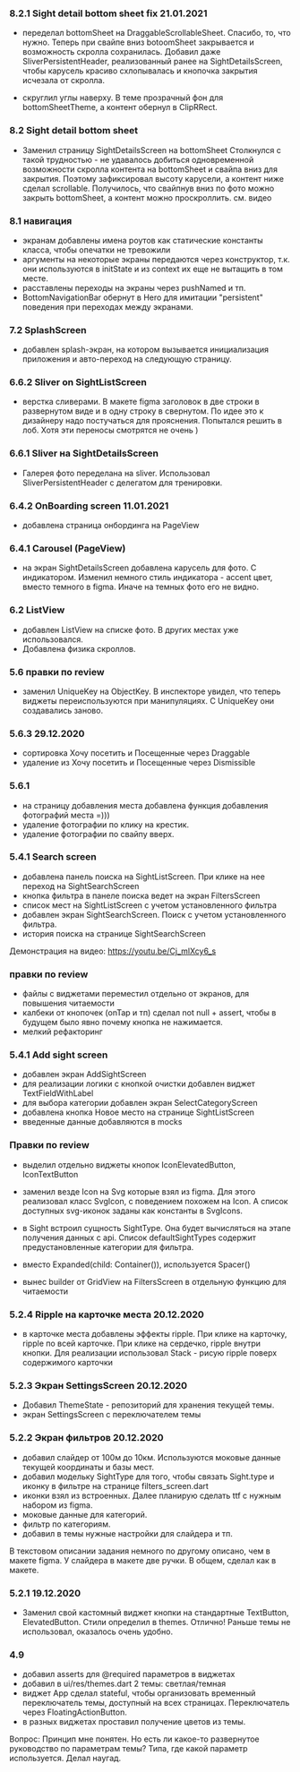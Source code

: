### 8.2.1 Sight detail bottom sheet fix 21.01.2021
- переделал bottomSheet на DraggableScrollableSheet.
Спасибо, то, что нужно. Теперь при свайпе вниз botoomSheet закрывается и возможность скролла сохранилась.
Добавил даже SliverPersistentHeader, реализованный ранее на SightDetailsScreen, чтобы карусель красиво схлопывалась и кнопочка закрытия исчезала от скролла.

- скруглил углы наверху. В теме прозрачный фон для bottomSheetTheme, а контент обернул в ClipRRect.

### 8.2 Sight detail bottom sheet
- Заменил страницу SightDetailsScreen на bottomSheet
Столкнулся с такой трудностью - не удавалось добиться одновременной возможности скролла контента на bottomSheet и свайпа вниз для закрытия.
Поэтому зафиксировал высоту карусели, а контент ниже сделал scrollable. Получилось, что свайпнув вниз по фото можно закрыть bottomSheet, а контент можно проскроллить.
см. видео

### 8.1 навигация
- экранам добавлены имена роутов как статические константы класса, чтобы опечатки не тревожили
- аргументы на некоторые экраны передаются через конструктор, т.к. они используются в initState и из context их еще не вытащить в том месте.
- расставлены переходы на экраны через pushNamed и тп.
- BottomNavigationBar обернут в Hero для имитации "persistent" поведения при переходах между экранами.

### 7.2 SplashScreen
- добавлен splash-экран, на котором вызывается инициализация приложения и авто-переход
на следующую страницу.

### 6.6.2 Sliver on SightListScreen
- верстка сливерами.
В макете figma заголовок в две строки в развернутом виде и в одну строку в свернутом.
По идее это к дизайнеру надо постучаться для прояснения.
Попытался решить в лоб. Хотя эти переносы смотрятся не очень )

### 6.6.1 Sliver на SightDetailsScreen
- Галерея фото переделана на sliver. Использовал SliverPersistentHeader с делегатом для тренировки.

### 6.4.2  OnBoarding screen  11.01.2021
- добавлена страница онбординга на PageView

### 6.4.1 Carousel (PageView)
- на экран SightDetailsScreen добавлена карусель для фото. С индикатором.
Изменил немного стиль индикатора - accent цвет, вместо темного в figma. Иначе на темных фото его не видно.


### 6.2 ListView
- добавлен ListView на списке фото. В других местах уже использовался.
- Добавлена физика скроллов.

### 5.6 правки по review
- заменил UniqueKey на ObjectKey.
В инспекторе увидел, что теперь виджеты переиспользуются при манипуляциях.
С UniqueKey они создавались заново.

### 5.6.3 29.12.2020
- сортировка Хочу посетить и Посещенные через Draggable
- удаление из Хочу посетить и Посещенные  через Dismissible

### 5.6.1
- на страницу добавления места добавлена функция добавления фотографий места =)))
- удаление фотографии по клику на крестик.
- удаление фотографии по свайпу вверх.

### 5.4.1 Search screen
- добавлена панель поиска на SightListScreen. При клике на нее переход на SightSearchScreen
- кнопка фильтра в панеле поиска ведет на экран FiltersScreen
- список мест на SightListScreen с учетом установленного фильтра
- добавлен экран SightSearchScreen. Поиск с учетом установленного фильтра.
- история поиска на странице SightSearchScreen

Демонстрация на видео:  https://youtu.be/Cj_mlXcy6_s

### правки по review
- файлы с виджетами переместил отдельно от экранов, для повышения читаемости
- калбеки от кнопочек (onTap и тп) сделал not null + assert, чтобы в будущем было явно почему кнопка не нажимается.
- мелкий рефакторинг

### 5.4.1  Add sight screen
- добавлен экран AddSightScreen
- для реализации логики с кнопкой очистки добавлен виджет TextFieldWithLabel
- для выбора категории добавлен экран SelectCategoryScreen
- добавлена кнопка Новое место на странице SightListScreen
- введенные данные добавляются в mocks

### Правки по review

* выделил отдельно виджеты кнопок IconElevatedButton, IconTextButton

* заменил везде Icon на Svg которые взял из figma.
Для этого реализовал класс SvgIcon, с поведением похожем на Icon.
А список доступных svg-иконок заданы как константы в SvgIcons.

* в Sight встроил сущность SightType. Она будет вычисляться на этапе получения данных с api.
Список defaultSightTypes содержит предустановленные категории для фильтра.

* вместо Expanded(child: Container()), используется Spacer()

* вынес builder от GridView на FiltersScreen в отдельную функцию для читаемости

### 5.2.4 Ripple на карточке места 20.12.2020
* в карточке места добавлены эффекты ripple. При клике на карточку, ripple по всей карточке. При клике на сердечко, ripple внутри кнопки.
Для реализации использовал Stack - рисую ripple поверх содержимого карточки

### 5.2.3 Экран SettingsScreen 20.12.2020
* Добавил ThemeState - репозиторий для хранения текущей темы.
* экран SettingsScreen с переключателем темы

### 5.2.2 Экран фильтров 20.12.2020
* добавил слайдер от 100м до 10км. Используются моковые данные текущей координаты и базы мест.
* добавил модельку SightType для того, чтобы связать Sight.type и иконку в фильтре на странице filters_screen.dart
* иконки взял из встроенных. Далее планирую сделать ttf c нужным набором из figma.
* моковые данные для категорий.
* фильтр по категориям.
* добавил в темы нужные настройки для слайдера и тп.

В текстовом описании задания немного по другому описано, чем в макете figma. У слайдера в макете две ручки. В общем, сделал как в макете.

### 5.2.1 19.12.2020
* Заменил свой кастомный виджет кнопки на стандартные TextButton, ElevatedButton. Стили определил в themes. Отлично! Раньше темы не использовал, оказалось очень удобно.

### 4.9
* добавил asserts для @required параметров в виджетах
* добавил в ui/res/themes.dart 2 темы: светлая/темная
* виджет App сделал stateful, чтобы организовать временный переключатель темы, доступный на всех страницах. Переключатель через FloatingActionButton.
* в разных виджетах проставил получение цветов из темы.

Вопрос: Принцип мне понятен. Но есть ли какое-то развернутое руководство по параметрам темы? Типа, где какой параметр используется. Делал наугад.